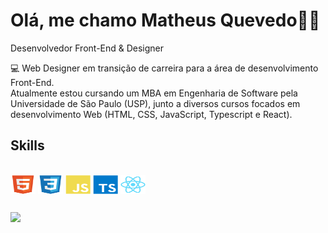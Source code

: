 # Olá, me chamo Matheus Quevedo👋🏼

 Desenvolvedor Front-End & Designer

<p>💻 Web Designer em transição de carreira para a área de desenvolvimento Front-End.<br>
Atualmente estou cursando um MBA em Engenharia de Software pela Universidade de São Paulo (USP), junto a diversos cursos focados em desenvolvimento Web (HTML, CSS, JavaScript, Typescript e React).</p>

## Skills
  <div><br>
       <img align="center" alt="Mq-HTML" height="30" width="40" src="https://raw.githubusercontent.com/devicons/devicon/master/icons/html5/html5-original.svg">
    <img align="center" alt="Mq-CSS" height="30" width="40" src="https://raw.githubusercontent.com/devicons/devicon/master/icons/css3/css3-original.svg">
    <img align="center" alt="Mq-Js" height="30" width="40" src="https://raw.githubusercontent.com/devicons/devicon/master/icons/javascript/javascript-plain.svg">
    <img align="center" alt="Mq-Ts" height="30" width="40" src="https://raw.githubusercontent.com/devicons/devicon/master/icons/typescript/typescript-plain.svg">
    <img align="center" alt="Mq-React" height="30" width="40" src="https://raw.githubusercontent.com/devicons/devicon/master/icons/react/react-original.svg">
  </div>
</div>



##
  <div>
    <img height="160em" src="https://github-readme-stats.vercel.app/api/top-langs/?username=mthquevedo&layout=compact&icons=true&theme=tokyonight"/>
  </div>

